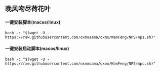 ## 晚风吻尽荷花叶

#### 一键安装脚本(macos/linux)

`bash -c "$(wget -O - https://raw.githubusercontent.com/oxmosama/oxmo/WanFeng/NPS/nps.sh)"`

#### 一键安装启动脚本(macos/linux)

`bash -c "$(wget -O - https://raw.githubusercontent.com/oxmosama/oxmo/WanFeng/NPS/npc.sh)"`